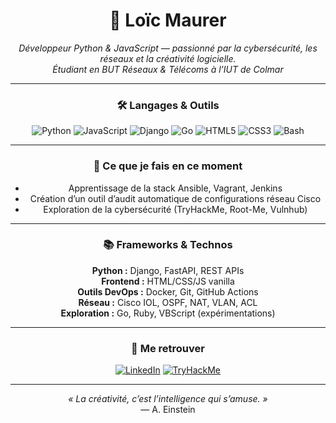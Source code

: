 <div align="center">

# 🌿 Loïc Maurer

<i>Développeur Python & JavaScript — passionné par la cybersécurité, les réseaux et la créativité logicielle.</i>  
<i>Étudiant en BUT Réseaux & Télécoms à l’IUT de Colmar</i>

---

### 🛠️ Langages & Outils

![Python](https://img.shields.io/badge/Python-3776AB?style=for-the-badge&logo=python&logoColor=white)
![JavaScript](https://img.shields.io/badge/JavaScript-F7DF1E?style=for-the-badge&logo=javascript&logoColor=black)
![Django](https://img.shields.io/badge/Django-092E20?style=for-the-badge&logo=django&logoColor=white)
![Go](https://img.shields.io/badge/Go-00ADD8?style=for-the-badge&logo=go&logoColor=white)
![HTML5](https://img.shields.io/badge/HTML5-E34F26?style=for-the-badge&logo=html5&logoColor=white)
![CSS3](https://img.shields.io/badge/CSS3-1572B6?style=for-the-badge&logo=css3&logoColor=white)
![Bash](https://img.shields.io/badge/Bash-4EAA25?style=for-the-badge&logo=gnu-bash&logoColor=white)

---

### 🚀 Ce que je fais en ce moment

- Apprentissage de la stack Ansible, Vagrant, Jenkins
- Création d’un outil d’audit automatique de configurations réseau Cisco
- Exploration de la cybersécurité (TryHackMe, Root-Me, Vulnhub)

---

### 📚 Frameworks & Technos

**Python :** Django, FastAPI, REST APIs  
**Frontend :** HTML/CSS/JS vanilla  
**Outils DevOps :** Docker, Git, GitHub Actions  
**Réseau :** Cisco IOL, OSPF, NAT, VLAN, ACL  
**Exploration :** Go, Ruby, VBScript (expérimentations)

---

### 🔗 Me retrouver

[![LinkedIn](https://img.shields.io/badge/LinkedIn-0A66C2?style=flat&logo=linkedin&logoColor=white)](https://www.linkedin.com/in/loic-maurer)
[![TryHackMe](https://img.shields.io/badge/TryHackMe-212C42?style=flat&logo=tryhackme&logoColor=red)](https://tryhackme.com/p/id00l)

---

<em>« La créativité, c’est l’intelligence qui s’amuse. »</em><br/>
— A. Einstein

</div>
